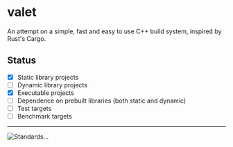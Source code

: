 # valet
An attempt on a simple, fast and easy to use C++ build system, inspired by Rust's Cargo.

## Status
- [x] Static library projects
- [ ] Dynamic library projects
- [x] Executable projects
- [ ] Dependence on prebuilt libraries (both static and dynamic)
- [ ] Test targets
- [ ] Benchmark targets

---

![Standards...](https://imgs.xkcd.com/comics/standards_2x.png)

